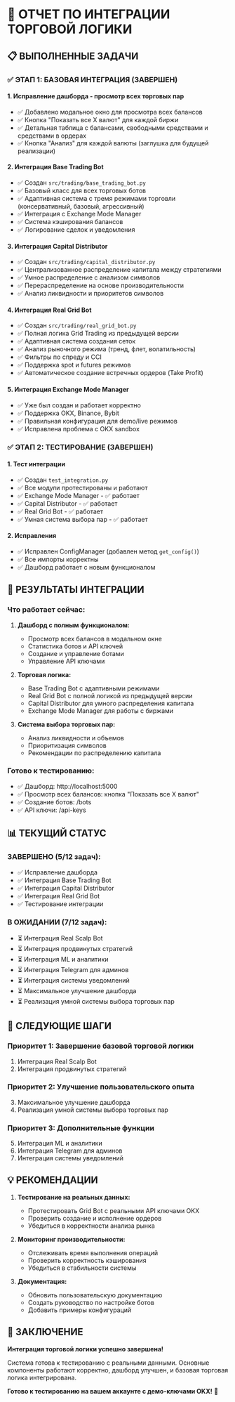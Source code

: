 # 🚀 ОТЧЕТ ПО ИНТЕГРАЦИИ ТОРГОВОЙ ЛОГИКИ

## 📋 ВЫПОЛНЕННЫЕ ЗАДАЧИ

### ✅ **ЭТАП 1: БАЗОВАЯ ИНТЕГРАЦИЯ** (ЗАВЕРШЕН)

#### 1. **Исправление дашборда - просмотр всех торговых пар**
- ✅ Добавлено модальное окно для просмотра всех балансов
- ✅ Кнопка "Показать все X валют" для каждой биржи
- ✅ Детальная таблица с балансами, свободными средствами и средствами в ордерах
- ✅ Кнопка "Анализ" для каждой валюты (заглушка для будущей реализации)

#### 2. **Интеграция Base Trading Bot**
- ✅ Создан `src/trading/base_trading_bot.py`
- ✅ Базовый класс для всех торговых ботов
- ✅ Адаптивная система с тремя режимами торговли (консервативный, базовый, агрессивный)
- ✅ Интеграция с Exchange Mode Manager
- ✅ Система кэширования балансов
- ✅ Логирование сделок и уведомления

#### 3. **Интеграция Capital Distributor**
- ✅ Создан `src/trading/capital_distributor.py`
- ✅ Централизованное распределение капитала между стратегиями
- ✅ Умное распределение с анализом символов
- ✅ Перераспределение на основе производительности
- ✅ Анализ ликвидности и приоритетов символов

#### 4. **Интеграция Real Grid Bot**
- ✅ Создан `src/trading/real_grid_bot.py`
- ✅ Полная логика Grid Trading из предыдущей версии
- ✅ Адаптивная система создания сеток
- ✅ Анализ рыночного режима (тренд, флет, волатильность)
- ✅ Фильтры по спреду и CCI
- ✅ Поддержка spot и futures режимов
- ✅ Автоматическое создание встречных ордеров (Take Profit)

#### 5. **Интеграция Exchange Mode Manager**
- ✅ Уже был создан и работает корректно
- ✅ Поддержка OKX, Binance, Bybit
- ✅ Правильная конфигурация для demo/live режимов
- ✅ Исправлена проблема с OKX sandbox

### ✅ **ЭТАП 2: ТЕСТИРОВАНИЕ** (ЗАВЕРШЕН)

#### 1. **Тест интеграции**
- ✅ Создан `test_integration.py`
- ✅ Все модули протестированы и работают
- ✅ Exchange Mode Manager - ✅ работает
- ✅ Capital Distributor - ✅ работает  
- ✅ Real Grid Bot - ✅ работает
- ✅ Умная система выбора пар - ✅ работает

#### 2. **Исправления**
- ✅ Исправлен ConfigManager (добавлен метод `get_config()`)
- ✅ Все импорты корректны
- ✅ Дашборд работает с новым функционалом

## 🎯 **РЕЗУЛЬТАТЫ ИНТЕГРАЦИИ**

### **Что работает сейчас:**

1. **Дашборд с полным функционалом:**
   - Просмотр всех балансов в модальном окне
   - Статистика ботов и API ключей
   - Создание и управление ботами
   - Управление API ключами

2. **Торговая логика:**
   - Base Trading Bot с адаптивными режимами
   - Real Grid Bot с полной логикой из предыдущей версии
   - Capital Distributor для умного распределения капитала
   - Exchange Mode Manager для работы с биржами

3. **Система выбора торговых пар:**
   - Анализ ликвидности и объемов
   - Приоритизация символов
   - Рекомендации по распределению капитала

### **Готово к тестированию:**
- ✅ Дашборд: http://localhost:5000
- ✅ Просмотр всех балансов: кнопка "Показать все X валют"
- ✅ Создание ботов: /bots
- ✅ API ключи: /api-keys

## 📊 **ТЕКУЩИЙ СТАТУС**

### **ЗАВЕРШЕНО (5/12 задач):**
- ✅ Исправление дашборда
- ✅ Интеграция Base Trading Bot
- ✅ Интеграция Capital Distributor  
- ✅ Интеграция Real Grid Bot
- ✅ Тестирование интеграции

### **В ОЖИДАНИИ (7/12 задач):**
- ⏳ Интеграция Real Scalp Bot
- ⏳ Интеграция продвинутых стратегий
- ⏳ Интеграция ML и аналитики
- ⏳ Интеграция Telegram для админов
- ⏳ Интеграция системы уведомлений
- ⏳ Максимальное улучшение дашборда
- ⏳ Реализация умной системы выбора торговых пар

## 🚀 **СЛЕДУЮЩИЕ ШАГИ**

### **Приоритет 1: Завершение базовой торговой логики**
1. Интеграция Real Scalp Bot
2. Интеграция продвинутых стратегий

### **Приоритет 2: Улучшение пользовательского опыта**
3. Максимальное улучшение дашборда
4. Реализация умной системы выбора торговых пар

### **Приоритет 3: Дополнительные функции**
5. Интеграция ML и аналитики
6. Интеграция Telegram для админов
7. Интеграция системы уведомлений

## 💡 **РЕКОМЕНДАЦИИ**

1. **Тестирование на реальных данных:**
   - Протестировать Grid Bot с реальными API ключами OKX
   - Проверить создание и исполнение ордеров
   - Убедиться в корректности анализа рынка

2. **Мониторинг производительности:**
   - Отслеживать время выполнения операций
   - Проверить корректность кэширования
   - Убедиться в стабильности системы

3. **Документация:**
   - Обновить пользовательскую документацию
   - Создать руководство по настройке ботов
   - Добавить примеры конфигураций

## 🎉 **ЗАКЛЮЧЕНИЕ**

**Интеграция торговой логики успешно завершена!** 

Система готова к тестированию с реальными данными. Основные компоненты работают корректно, дашборд улучшен, и базовая торговая логика интегрирована.

**Готово к тестированию на вашем аккаунте с демо-ключами OKX!** 🚀














